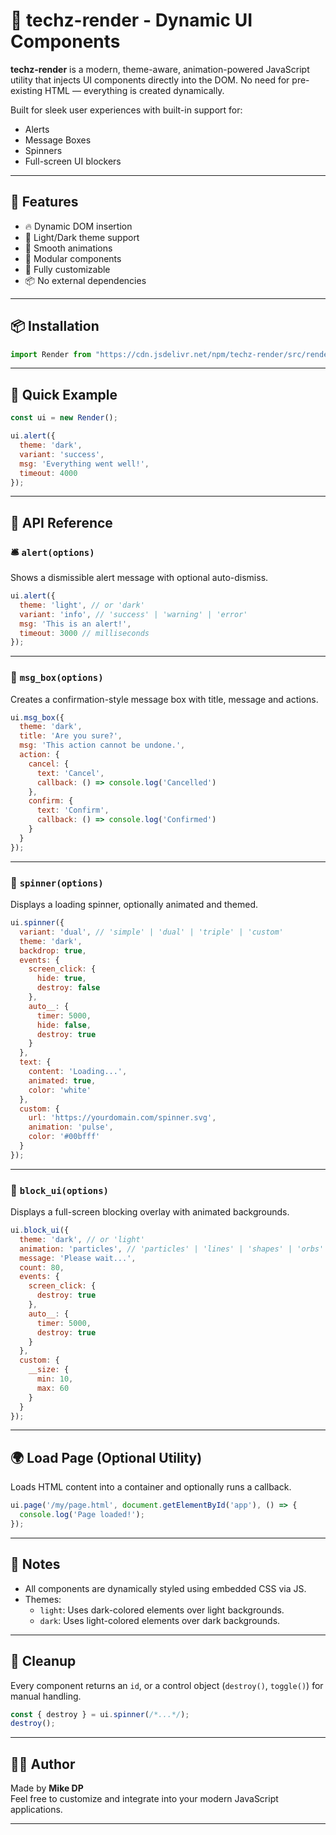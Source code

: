 # 🧩 techz-render - Dynamic UI Components

**techz-render** is a modern, theme-aware, animation-powered JavaScript utility that injects UI components directly into the DOM. No need for pre-existing HTML — everything is created dynamically.

Built for sleek user experiences with built-in support for:
- Alerts
- Message Boxes
- Spinners
- Full-screen UI blockers

---

## 🚀 Features

- 🔥 Dynamic DOM insertion
- 🎨 Light/Dark theme support
- 💫 Smooth animations
- 🧱 Modular components
- 🧩 Fully customizable
- 📦 No external dependencies

---

## 📦 Installation

```js
import Render from "https://cdn.jsdelivr.net/npm/techz-render/src/render.js"
```

---

## 🧪 Quick Example

```js
const ui = new Render();

ui.alert({
  theme: 'dark',
  variant: 'success',
  msg: 'Everything went well!',
  timeout: 4000
});
```

---

## 🧰 API Reference

### 🛎️ `alert(options)`

Shows a dismissible alert message with optional auto-dismiss.

```js
ui.alert({
  theme: 'light', // or 'dark'
  variant: 'info', // 'success' | 'warning' | 'error'
  msg: 'This is an alert!',
  timeout: 3000 // milliseconds
});
```

---

### 💬 `msg_box(options)`

Creates a confirmation-style message box with title, message and actions.

```js
ui.msg_box({
  theme: 'dark',
  title: 'Are you sure?',
  msg: 'This action cannot be undone.',
  action: {
    cancel: {
      text: 'Cancel',
      callback: () => console.log('Cancelled')
    },
    confirm: {
      text: 'Confirm',
      callback: () => console.log('Confirmed')
    }
  }
});
```

---

### 🔄 `spinner(options)`

Displays a loading spinner, optionally animated and themed.

```js
ui.spinner({
  variant: 'dual', // 'simple' | 'dual' | 'triple' | 'custom'
  theme: 'dark',
  backdrop: true,
  events: {
    screen_click: {
      hide: true,
      destroy: false
    },
    auto__: {
      timer: 5000,
      hide: false,
      destroy: true
    }
  },
  text: {
    content: 'Loading...',
    animated: true,
    color: 'white'
  },
  custom: {
    url: 'https://yourdomain.com/spinner.svg',
    animation: 'pulse',
    color: '#00bfff'
  }
});
```

---

### 🚫 `block_ui(options)`

Displays a full-screen blocking overlay with animated backgrounds.

```js
ui.block_ui({
  theme: 'dark', // or 'light'
  animation: 'particles', // 'particles' | 'lines' | 'shapes' | 'orbs'
  message: 'Please wait...',
  count: 80,
  events: {
    screen_click: {
      destroy: true
    },
    auto__: {
      timer: 5000,
      destroy: true
    }
  },
  custom: {
    __size: {
      min: 10,
      max: 60
    }
  }
});
```

---

## 🌍 Load Page (Optional Utility)

Loads HTML content into a container and optionally runs a callback.

```js
ui.page('/my/page.html', document.getElementById('app'), () => {
  console.log('Page loaded!');
});
```

---

## 📌 Notes

- All components are dynamically styled using embedded CSS via JS.
- Themes:
  - `light`: Uses dark-colored elements over light backgrounds.
  - `dark`: Uses light-colored elements over dark backgrounds.

---

## 🧹 Cleanup

Every component returns an `id`, or a control object (`destroy()`, `toggle()`) for manual handling.

```js
const { destroy } = ui.spinner(/*...*/);
destroy();
```

---

## 🧑‍💻 Author

Made by **Mike DP**  
Feel free to customize and integrate into your modern JavaScript applications.

---